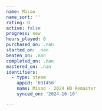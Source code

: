 ```yaml
---
name: Misao
name_sort: ''
rating: 0
active: false
progress: new
hours_played: 0
purchased_on: .nan
started_on: .nan
beaten_on: .nan
completed_on: .nan
mastered_on: .nan
identifiers:
  - type: steam
    appid: '691450'
    name: Misao - 2024 HD Remaster
    synced_on: '2024-10-10'

---
```

